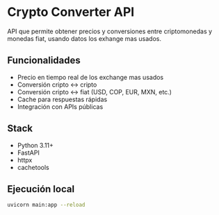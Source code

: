 # Crypto Converter API

API que permite obtener precios y conversiones entre criptomonedas y monedas fiat, usando datos los exhange mas usados.

## Funcionalidades

- Precio en tiempo real de los exchange mas usados
- Conversión cripto ↔ cripto
- Conversión cripto ↔ fiat (USD, COP, EUR, MXN, etc.)
- Cache para respuestas rápidas
- Integración con APIs públicas

## Stack

- Python 3.11+
- FastAPI
- httpx
- cachetools

## Ejecución local

```bash
uvicorn main:app --reload
```
